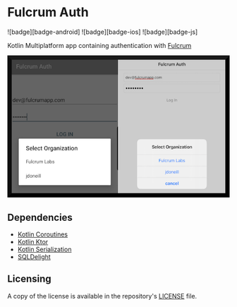 # Fulcrum Auth
![badge][badge-android]
![badge][badge-ios]
![badge][badge-js]

Kotlin Multiplatform app containing authentication with [Fulcrum](https://www.fulcrumapp.com/)

![fulcrum auth image](fulcrum-auth.png)

## Dependencies
 - [Kotlin Coroutines](https://kotlinlang.org/docs/reference/coroutines-overview.html)
 - [Kotlin Ktor](https://ktor.io/clients/index.html)
 - [Kotlin Serialization](https://github.com/Kotlin/kotlinx.serialization)
 - [SQLDelight](https://cashapp.github.io/sqldelight/)

## Licensing
A copy of the license is available in the repository's [LICENSE](LICENSE) file.
